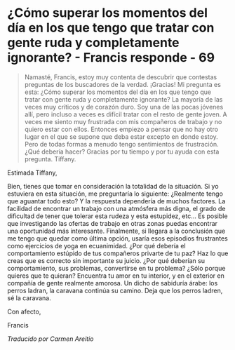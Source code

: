 # ¿Cómo superar los momentos del día en los que tengo que tratar con gente ruda y completamente ignorante? - Francis responde - 69

>Namasté, Francis, estoy muy contenta de descubrir que contestas preguntas de los buscadores de la verdad. ¡Gracias! Mi pregunta es esta: ¿Cómo superar los momentos del día en los que tengo que tratar con gente ruda y completamente ignorante? La mayoría de las veces muy críticos y de corazón duro. Soy una de las pocas jóvenes allí, pero incluso a veces es difícil tratar con el resto de gente joven. A veces me siento muy frustrada con mis compañeros de trabajo y no quiero estar con ellos. Entonces empiezo a pensar que no hay otro lugar en el que se supone que deba estar excepto en donde estoy. Pero de todas formas a menudo tengo sentimientos de frustración. ¿Qué debería hacer? Gracias por tu tiempo y por tu ayuda con esta pregunta. Tiffany.

Estimada Tiffany,

Bien, tienes que tomar en consideración la totalidad de la situación. Si yo estuviera en esta situación, me preguntaría lo siguiente: ¿Realmente tengo que aguantar todo esto? Y la respuesta dependería de muchos factores. La facilidad de encontrar un trabajo con una atmósfera más digna, el grado de dificultad de tener que tolerar esta rudeza y esta estupidez, etc… Es posible que investigando las ofertas de trabajo en otras zonas puedas encontrar una oportunidad más interesante. Finalmente, si llegara a la conclusión que me tengo que quedar como última opción, usaría esos episodios frustrantes como ejercicios de yoga en ecuanimidad. ¿Por qué debería el comportamiento estúpido de tus compañeros privarte de tu paz? Haz lo que creas que es correcto sin importante su juicio. ¿Por qué deberían su comportamiento, sus problemas, convertirse en tu problema? ¿Sólo porque quieres que te quieran? Encuentra tu amor en tu interior, y en el exterior en compañía de gente realmente amorosa. Un dicho de sabiduría árabe: los perros ladran, la caravana continúa su camino. Deja que los perros ladren, sé la caravana.

Con afecto,

Francis

_Traducido por Carmen Areitio_

